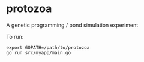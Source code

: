 # protozoa
A genetic programming / pond simulation experiment

To run:
```
export GOPATH=/path/to/protozoa
go run src/myapp/main.go
```
